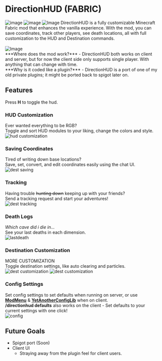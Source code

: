 # DirectionHUD (FABRIC)
<img src="https://img.shields.io/github/v/release/oth3r/DirectionHUD-F?color=blueviolet&logo=github" alt="image">
<img src="https://img.shields.io/modrinth/dt/directionhud?label=Modrinth&logo=modrinth" alt="image">
<img src="https://cf.way2muchnoise.eu/843483.svg", alt="Image">
DirectionHUD is a fully customizable Minecraft Fabric mod 
that enhances the vanilla experience. 
With the mod, you can save coordinates, track other players, see death locations, all with full customization to the HUD and Destination commands.
<br><br>
<img src="https://cdn.discordapp.com/attachments/801291003494400021/1089247576450142338/ezgif.com-resize.gif" alt="Image">
<br>
***Where does the mod work?*** - DirectionHUD both works on client and server, but for now the client side only supports single player. With anything that can change with time.
<br>
***Why is it coded like a plugin?*** - DirectionHUD is a port of one of my old private plugins; it might be ported back to spigot later on. <br>

## Features
Press **H** to toggle the hud.
### HUD Customization
Ever wanted everything to be RGB?<br>
Toggle and sort HUD modules to your liking, change the colors and style. <br>
<img src="https://cdn.discordapp.com/attachments/801291003494400021/1093303656411054171/customization_hud.gif" alt="hud customization">

### Saving Coordinates
Tired of writing down base locations?<br>
Save, set, convert, and edit coordinates easily using the chat UI. <br>
<img src="https://cdn.discordapp.com/attachments/801291003494400021/1093304276522111006/dest_saving.gif" alt="dest saving">

### Tracking
Having trouble ~~hunting down~~ keeping up with your friends?<br>
Send a tracking request and start your adventures! <br>
<img src="https://cdn.discordapp.com/attachments/801291003494400021/1089253521985122497/tracking.gif" alt="dest tracking">

### Death Logs
*Which cave did i die in...*<br>
See your last deaths in each dimension.
<br>
<img src="https://media.giphy.com/media/v1.Y2lkPTc5MGI3NjExNWYwMDI3MmU4YjNmNjVlNzc3N2QzYTg2ZGMxNWNjM2Q3NzhmODZmYiZjdD1n/dZRxf1oDGW6SFsmyCZ/giphy.gif" alt="lastdeath">

### Destination Customization
MORE CUSTOMIZATION<br>
Toggle destination settings, like auto clearing and particles. <br>
<img src="https://cdn.discordapp.com/attachments/801291003494400021/1093305077147631726/adaptive_dest.gif" alt="dest customization">
<img src="https://media.giphy.com/media/v1.Y2lkPTc5MGI3NjExMmNhYmMzYmM1ODBiYzIzNTI0YmQ2NjE0NmZiNTc4OGU1NGExOThmYiZjdD1n/njJ0RiLccOMZ0c3yH5/giphy.gif" alt="dest customization">

### Config Settings
Set config settings to set defaults when running on server, 
or use **[ModMenu](https://modrinth.com/mod/modmenu)** & **[YetAnotherConfigLib](https://modrinth.com/mod/yacl)** when on client. <br>
**/directionhud defaults** also works on the client - Set defaults to your current settings with one click! <br>
<img src="https://cdn.discordapp.com/attachments/801291003494400021/1093264700965392444/2023-04-05_14.54.001.png" alt="config">

## Future Goals

* Spigot port (Soon)
* Client UI
  * Straying away from the plugin feel for client users.
